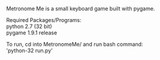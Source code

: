 Metronome Me is a small keyboard game built with pygame.

Required Packages/Programs:<br>
python 2.7 (32 bit)<br>
pygame 1.9.1 release<br>

To run, cd into MetronomeMe/ and run bash command:<br>
	'python-32 run.py'
